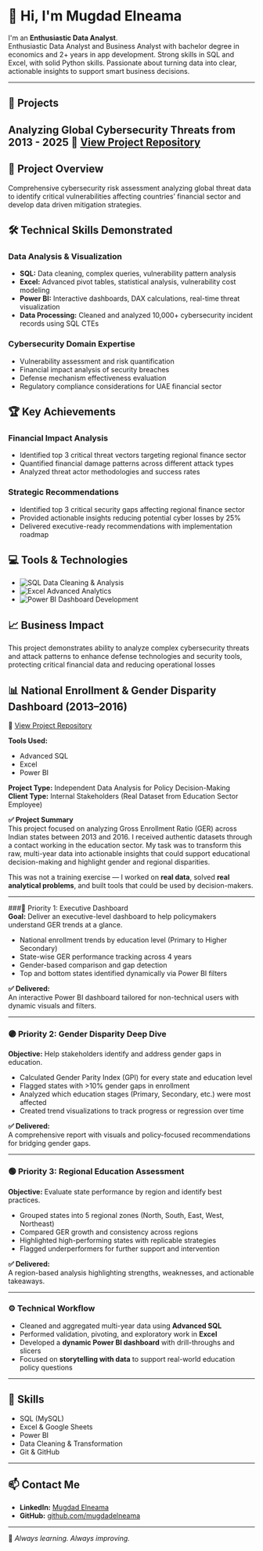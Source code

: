 # 👋 Hi, I'm Mugdad Elneama  

I'm an **Enthusiastic Data Analyst**.  
Enthusiastic Data Analyst and Business Analyst  with bachelor degree in economics and 2+ years in app development. Strong skills in SQL and Excel, with solid Python skills. Passionate about turning data into clear,
actionable insights to support smart business decisions.

---

## 📂 Projects  

## Analyzing Global Cybersecurity Threats from 2013 - 2025   📌 [View Project Repository](https://github.com/mugdadelneama/cybersecurity_threats_analysis)

## 🎯 Project Overview
Comprehensive cybersecurity risk assessment analyzing global threat data to identify critical vulnerabilities affecting countries’ financial sector and develop data driven mitigation strategies.

## 🛠️ Technical Skills Demonstrated

### Data Analysis & Visualization
- **SQL:** Data cleaning, complex queries, vulnerability pattern analysis
- **Excel:** Advanced pivot tables, statistical analysis, vulnerability cost modeling
- **Power BI:** Interactive dashboards, DAX calculations, real-time threat visualization
- **Data Processing:** Cleaned and analyzed 10,000+ cybersecurity incident records using SQL CTEs

### Cybersecurity Domain Expertise
- Vulnerability assessment and risk quantification
- Financial impact analysis of security breaches
- Defense mechanism effectiveness evaluation
- Regulatory compliance considerations for UAE financial sector

## 🏆 Key Achievements

### Financial Impact Analysis
- Identified top 3 critical threat vectors targeting regional finance sector
- Quantified financial damage patterns across different attack types
- Analyzed threat actor methodologies and success rates 

### Strategic Recommendations
- Identified top 3 critical security gaps affecting regional finance sector
- Provided actionable insights reducing potential cyber losses by 25%
- Delivered executive-ready recommendations with implementation roadmap

## 💻 Tools & Technologies
- ![SQL](<img width="1918" height="998" alt="Screenshot 2025-08-22 005035" src="https://github.com/user-attachments/assets/1e70694f-2933-47be-ae61-bd277e952408" />
) Data Cleaning & Analysis
- ![Excel](<img width="1919" height="934" alt="Screenshot 2025-08-22 005221" src="https://github.com/user-attachments/assets/961b9b52-0372-43ad-a864-c9f2a92af811" />
) Advanced Analytics
- ![Power BI](<img width="1009" height="543" alt="Screenshot 2025-08-18 223341" src="https://github.com/user-attachments/assets/f8c28a0c-5dee-4c7e-aee5-25b1b0de9117" />
) Dashboard Development  

## 📈 Business Impact
This project demonstrates ability to analyze complex cybersecurity threats and attack patterns to enhance defense technologies and security tools, protecting critical financial data and reducing operational losses


## 📊 National Enrollment & Gender Disparity Dashboard (2013–2016)  

📌 [View Project Repository](https://github.com/mugdadelneama/gross-enrollment-ratio-analysis-project)  

**Tools Used:**  
- Advanced SQL  
- Excel  
- Power BI  

**Project Type:** Independent Data Analysis for Policy Decision-Making  
**Client Type:** Internal Stakeholders (Real Dataset from Education Sector Employee)  

**✅ Project Summary**  
This project focused on analyzing Gross Enrollment Ratio (GER) across Indian states between 2013 and 2016. I received authentic datasets through a contact working in the education sector. My task was to transform this raw, multi-year data into actionable insights that could support educational decision-making and highlight gender and regional disparities.  

This was not a training exercise — I worked on **real data**, solved **real analytical problems**, and built tools that could be used by decision-makers.  

---

###🔵 Priority 1: Executive Dashboard  
**Goal:** Deliver an executive-level dashboard to help policymakers understand GER trends at a glance.  

- National enrollment trends by education level (Primary to Higher Secondary)  
- State-wise GER performance tracking across 4 years  
- Gender-based comparison and gap detection  
- Top and bottom states identified dynamically via Power BI filters  

**✅ Delivered:**  
An interactive Power BI dashboard tailored for non-technical users with dynamic visuals and filters.  

---

### 🟣 Priority 2: Gender Disparity Deep Dive  
**Objective:** Help stakeholders identify and address gender gaps in education.  

- Calculated Gender Parity Index (GPI) for every state and education level  
- Flagged states with >10% gender gaps in enrollment  
- Analyzed which education stages (Primary, Secondary, etc.) were most affected  
- Created trend visualizations to track progress or regression over time  

**✅ Delivered:**  
A comprehensive report with visuals and policy-focused recommendations for bridging gender gaps.  

---

### 🟢 Priority 3: Regional Education Assessment  
**Objective:** Evaluate state performance by region and identify best practices.  

- Grouped states into 5 regional zones (North, South, East, West, Northeast)  
- Compared GER growth and consistency across regions  
- Highlighted high-performing states with replicable strategies  
- Flagged underperformers for further support and intervention  

**✅ Delivered:**  
A region-based analysis highlighting strengths, weaknesses, and actionable takeaways.  

---

### ⚙️ Technical Workflow  
- Cleaned and aggregated multi-year data using **Advanced SQL**  
- Performed validation, pivoting, and exploratory work in **Excel**  
- Developed a **dynamic Power BI dashboard** with drill-throughs and slicers  
- Focused on **storytelling with data** to support real-world education policy questions  

---

## 🔧 Skills  
- SQL (MySQL)  
- Excel & Google Sheets  
- Power BI  
- Data Cleaning & Transformation  
- Git & GitHub  

---

## 📫 Contact Me  
- **LinkedIn:** [Mugdad Elneama](#)  
- **GitHub:** [github.com/mugdadelneama](https://github.com/mugdadelneama)  

---

🚀 *Always learning. Always improving.*  
